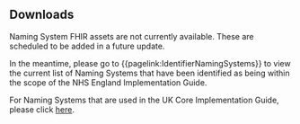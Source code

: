 ## Downloads

Naming System FHIR assets are not currently available. These are scheduled to be added in a future update.

In the meantime, please go to {{pagelink:IdentifierNamingSystems}} to view the current list of Naming Systems that have been identified as being within the scope of the NHS England Implementation Guide.

For Naming Systems that are used in the UK Core Implementation Guide, please click 
[here](https://simplifier.net/guide/UKNamingSystems/Home?version=current).